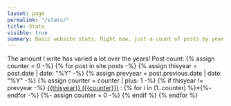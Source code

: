 ```yaml
---
layout: page
permalink: "/stats/"
title: Stats
visible: true
summary: Basic website stats. Right now, just a count of posts by year.
---
```


The amount I write has varied a lot over the years! Post count:
{% assign counter = 0 -%}
{% for post in site.posts -%}
  {% assign thisyear = post.date | date: "%Y" -%}
  {% assign prevyear = post.previous.date | date: "%Y" -%}
  {% assign counter = counter | plus: 1 -%}
  {% if thisyear != prevyear -%}
[{{thisyear}} ({{counter}})](/{{thisyear}}) : {% for i in (1..counter) %}\*{%- endfor -%}
    {%- assign counter = 0 -%}
  {% endif %}
{% endfor %}
